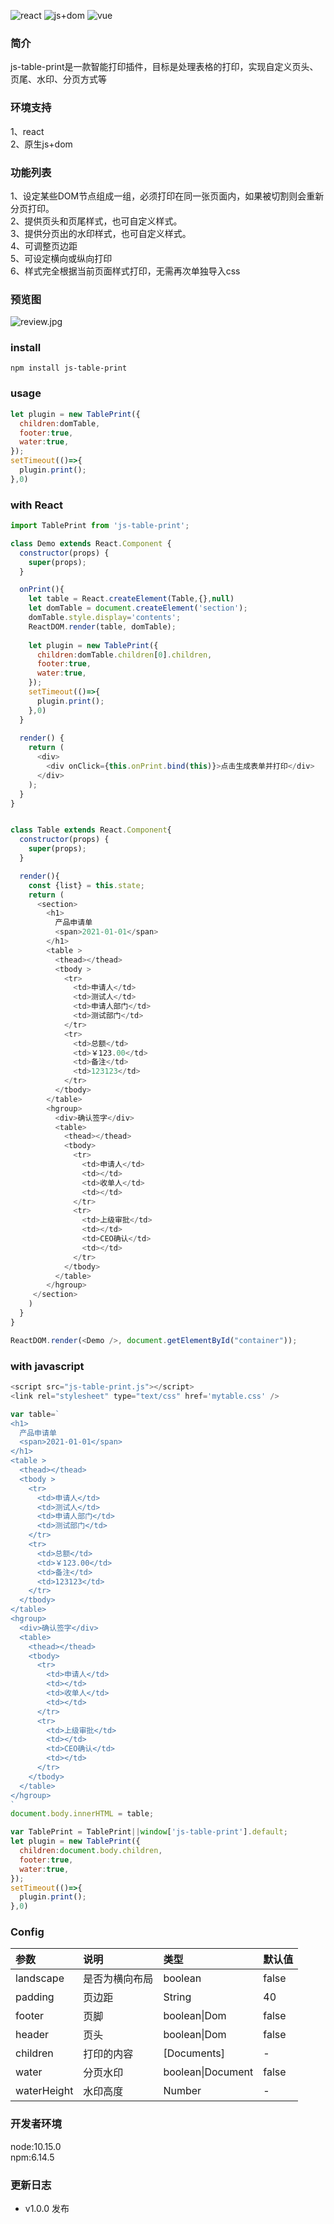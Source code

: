 ![react](https://img.shields.io/badge/react-support-blue)
![js+dom](https://img.shields.io/badge/js+dom-support-red)
![vue](https://img.shields.io/badge/vue-support-success)
<!-- ![node](https://img.shields.io/badge/node-%3E%3D8-green)
![npm](https://img.shields.io/badge/npm-%3E%3D6.14.5-orange) -->

### 简介
js-table-print是一款智能打印插件，目标是处理表格的打印，实现自定义页头、页尾、水印、分页方式等

### 环境支持  
1、react  
2、原生js+dom

### 功能列表  
1、设定某些DOM节点组成一组，必须打印在同一张页面内，如果被切割则会重新分页打印。  
2、提供页头和页尾样式，也可自定义样式。  
3、提供分页出的水印样式，也可自定义样式。  
4、可调整页边距  
5、可设定横向或纵向打印  
6、样式完全根据当前页面样式打印，无需再次单独导入css  


### 预览图  
![review.jpg](http://img.vuedata.cn/table-print.gif)

### install    
`npm install js-table-print`

### usage  
```javascript
let plugin = new TablePrint({
  children:domTable,
  footer:true,
  water:true,
});
setTimeout(()=>{
  plugin.print();
},0)
```

### with React  

```javascript
import TablePrint from 'js-table-print';

class Demo extends React.Component {
  constructor(props) {
    super(props);
  }

  onPrint(){
    let table = React.createElement(Table,{},null)
    let domTable = document.createElement('section');
    domTable.style.display='contents';
    ReactDOM.render(table, domTable);
  
    let plugin = new TablePrint({
      children:domTable.children[0].children,
      footer:true,
      water:true,
    });
    setTimeout(()=>{
      plugin.print();
    },0)
  }
    
  render() {
    return (
      <div>
        <div onClick={this.onPrint.bind(this)}>点击生成表单并打印</div>
      </div>
    );
  }
}


class Table extends React.Component{
  constructor(props) {
    super(props);
  }

  render(){
    const {list} = this.state;
    return (
      <section>
        <h1>
          产品申请单
          <span>2021-01-01</span>
        </h1>
        <table >
          <thead></thead>
          <tbody >
            <tr>
              <td>申请人</td>
              <td>测试人</td>
              <td>申请人部门</td>
              <td>测试部门</td>
            </tr>
            <tr>
              <td>总额</td>
              <td>￥123.00</td>
              <td>备注</td>
              <td>123123</td>
            </tr>
          </tbody>
        </table>
        <hgroup>
          <div>确认签字</div>
          <table>
            <thead></thead>
            <tbody>
              <tr>
                <td>申请人</td>
                <td></td>
                <td>收单人</td>
                <td></td>
              </tr>
              <tr>
                <td>上级审批</td>
                <td></td>
                <td>CEO确认</td>
                <td></td>
              </tr>
            </tbody>
          </table>
        </hgroup>
     </section>
    )
  }
}

ReactDOM.render(<Demo />, document.getElementById("container"));

```


### with javascript  

```javascript
<script src="js-table-print.js"></script>
<link rel="stylesheet" type="text/css" href='mytable.css' />

var table=`
<h1>
  产品申请单
  <span>2021-01-01</span>
</h1>
<table >
  <thead></thead>
  <tbody >
    <tr>
      <td>申请人</td>
      <td>测试人</td>
      <td>申请人部门</td>
      <td>测试部门</td>
    </tr>
    <tr>
      <td>总额</td>
      <td>￥123.00</td>
      <td>备注</td>
      <td>123123</td>
    </tr>
  </tbody>
</table>
<hgroup>
  <div>确认签字</div>
  <table>
    <thead></thead>
    <tbody>
      <tr>
        <td>申请人</td>
        <td></td>
        <td>收单人</td>
        <td></td>
      </tr>
      <tr>
        <td>上级审批</td>
        <td></td>
        <td>CEO确认</td>
        <td></td>
      </tr>
    </tbody>
  </table>
</hgroup>
`
document.body.innerHTML = table;

var TablePrint = TablePrint||window['js-table-print'].default;
let plugin = new TablePrint({
  children:document.body.children,
  footer:true,
  water:true,
});
setTimeout(()=>{
  plugin.print();
},0)


```

### Config  
参数|说明|类型|默认值
:-|:-|:-|:-
landscape|是否为横向布局|boolean|false
padding|页边距|String|40
footer|页脚|boolean\|Dom|false
header|页头|boolean\|Dom|false
children|打印的内容|[Documents]|-
water|分页水印|boolean\|Document|false
waterHeight|水印高度|Number|-

### 开发者环境  
node:10.15.0  
npm:6.14.5


### 更新日志  
* v1.0.0 发布